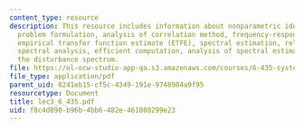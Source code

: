 ```yaml
---
content_type: resource
description: This resource includes information about nonparametric identification,
  problem formulation, analysis of correlation method, frequency-response analysis,
  empirical transfer function estimate (ETFE), spectral estimation, relations to traditional
  spectral analysis, efficient computation, analysis of spectral estimation and estimating
  the disturbance spectrum.
file: https://ol-ocw-studio-app-qa.s3.amazonaws.com/courses/6-435-system-identification-spring-2005/f8c4d890b96b4bb6482e461080299e23_lec3_6_435.pdf
file_type: application/pdf
parent_uid: 0241eb15-cf5c-4349-191e-9748904a9f95
resourcetype: Document
title: lec3_6_435.pdf
uid: f8c4d890-b96b-4bb6-482e-461080299e23
---
```

